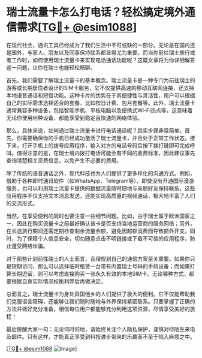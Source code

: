 # 瑞士流量卡怎么打电话？轻松搞定境外通信需求[[TG💪+ @esim1088](https://t.me/s/esim1088)]

在现代社会，通讯工具已经成为了我们生活中不可或缺的一部分。无论是在国内还是国外，与家人、朋友以及同事保持联系都显得尤为重要。而当你前往瑞士旅行或者工作时，如何使用瑞士流量卡来实现电话通话功能呢？这篇文章将为你详细解答这一问题，让你在瑞士也能轻松畅聊。

首先，我们需要了解瑞士流量卡的基本概念。瑞士流量卡是一种专门为前往瑞士的游客或长期居住者设计的SIM卡服务，它不仅提供高速的移动互联网连接，还支持本地语音通话和短信功能。这种卡片的优势在于其便捷性与灵活性，用户可以根据自己的实际需求选择适合的套餐，比如按日计费、包月套餐等。此外，瑞士流量卡通常兼容多种设备，包括智能手机、平板电脑以及便携式Wi-Fi热点等，这意味着无论你使用何种设备，都能享受到稳定且快速的网络体验。

那么，具体来说，如何通过瑞士流量卡进行电话通话呢？其实步骤非常简单。首先，你需要确保你的手机已经成功激活了瑞士流量卡，并且处于正常工作状态。接下来，打开手机上的拨号应用程序，输入对方的电话号码后按下拨打键即可完成呼叫。值得注意的是，在瑞士境内拨打电话可能会有不同的收费标准，因此建议事先查询清楚相关资费信息，以免产生不必要的费用。

除了传统的语音通话之外，现代科技也为人们提供了更多样化的沟通方式。例如，借助于各种即时通讯软件（如WhatsApp、Telegram等），即使没有开通国际漫游服务，也可以利用瑞士流量卡提供的数据流量随时随地与亲朋好友保持联系。这些应用程序不仅支持文本消息发送，还能实现高质量的视频通话，极大地丰富了人们的交流形式。

当然，在享受便利的同时也要注意一些细节问题。比如，由于瑞士属于欧洲国家之一，因此在购买流量卡之前最好确认该卡是否支持当地运营商的服务网络；另外，在长途旅行期间还需定期检查剩余流量余额，避免因超额消费而导致额外开支。同时，为了保障个人信息安全，切勿随意点击不明链接或下载不可信的应用程序，防止遭受网络诈骗。

对于那些计划前往瑞士的人士而言，合理规划自己的通信方案至关重要。如果你只是短期访问，那么可以选择临时租赁一台带有内置瑞士号码的手持设备；而如果打算长期逗留，则可以考虑直接购买一张永久有效的本地SIM卡。无论哪种方式，都要根据自身实际情况权衡利弊后再做决定。

总而言之，瑞士流量卡为身处异国他乡的人们提供了极大的便利。它不仅能帮助我们克服语言障碍，还能够让我们随时随地与外界保持紧密联系。只要掌握了正确的方法并做好充分准备，相信每位用户都能够充分利用这项资源，尽情享受美好的旅程！

最后提醒大家一句：无论何时何地，请始终关注个人隐私保护，谨慎对待陌生来电及邮件。只有这样，才能真正享受到科技进步带来的乐趣而不至于陷入麻烦之中。

[[TG💪+ @esim1088](https://t.me/s/esim1088) ![Image](https://i.postimg.cc/4NQfJmqS/Snipaste-2025-05-13-00-14-12.png)]